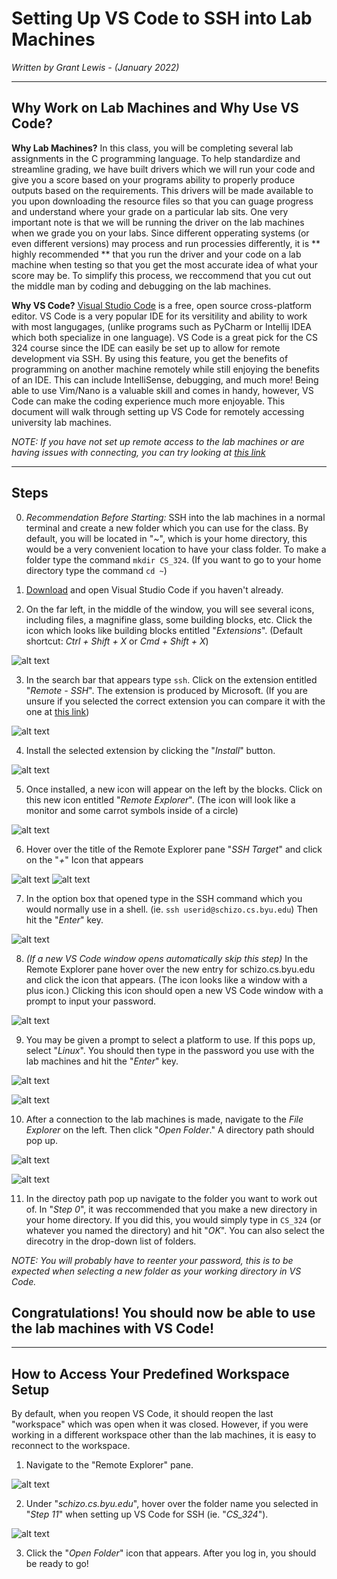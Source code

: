 # Setting Up VS Code to SSH into Lab Machines

*Written by Grant Lewis - (January 2022)*

---

## Why Work on Lab Machines and Why Use VS Code?

**Why Lab Machines?** In this class, you will be completing several lab assignments in the C programming language.  To help standardize and streamline grading, we have built drivers which we will run your code and give you a score based on your programs ability to properly produce outputs based on the requirements.  This drivers will be made available to you upon downloading the resource files so that you can guage progress and understand where your grade on a particular lab sits.  One very important note is that we will be running the driver on the lab machines when we grade you on your labs.  Since different opperating systems (or even different versions) may process and run processies differently, it is ** highly recommended ** that you run the driver and your code on a lab machine when testing so that you get the most accurate idea of what your score may be.  To simplify this process, we reccommend that you cut out the middle man by coding and debugging on the lab machines.   

**Why VS Code?** [Visual Studio Code](https://code.visualstudio.com/) is a free, open source cross-platform editor.  VS Code is a very popular IDE for its versitility and ability to work with most langugages, (unlike programs such as PyCharm or Intellij IDEA which both specialize in one language).  VS Code is a great pick for the CS 324 course since the IDE can easily be set up to allow for remote development via SSH.  By using this feature, you get the benefits of programming on another machine remotely while still enjoying the benefits of an IDE.  This can include IntelliSense, debugging, and much more!  Being able to use Vim/Nano is a valuable skill and comes in handy, however, VS Code can make the coding experience much more enjoyable.  This document will walk through setting up VS Code for remotely accessing university lab machines.

*NOTE: If you have not set up remote access to the lab machines or are having issues with connecting, you can try looking at [this link](https://docs.cs.byu.edu/doku.php?id=setting-up-your-account-with-the-cs-authentication-system)*

---

## Steps

0. *Recommendation Before Starting:* SSH into the lab machines in a normal terminal and create a new folder which you can use for the class.  By default, you will be located in "*~*", which is your home directory, this would be a very convenient location to have your class folder.  To make a folder type the command ```mkdir CS_324```. (If you want to go to your home directory type the command ```cd ~```)

1. [Download](https://code.visualstudio.com/Download) and open Visual Studio Code if you haven't already.

2. On the far left, in the middle of the window, you will see several icons, including files, a magnifine glass, some building blocks, etc.  Click the icon which looks like building blocks entitled "*Extensions*".  (Default shortcut: *Ctrl + Shift + X* or *Cmd + Shift + X*) 

![alt text](extensions.jpg "Extension Icon")

3. In the search bar that appears type ```ssh```.  Click on the extension entitled "*Remote - SSH*".  The extension is produced by Microsoft.  (If you are unsure if you selected the correct extension you can compare it with the one at [this link](https://marketplace.visualstudio.com/items?itemName=ms-vscode-remote.remote-ssh))

![alt text](extensions-search.jpg "Example of Search")

4. Install the selected extension by clicking the "*Install*" button.

![alt text](remote-ssh-extension.jpg "What the Extension Looks Like")

5. Once installed, a new icon will appear on the left by the blocks. Click on this new icon entitled "*Remote Explorer*". (The icon will look like a monitor and some carrot symbols inside of a circle)

![alt text](remote-symbol.jpg "Remote Explorer Icon")

6. Hover over the title of the Remote Explorer pane "*SSH Target*" and click on the "*+*" Icon that appears

![alt text](remote-empty.jpg "Remote Explorer Visual")
![alt text](remote-empty-2.jpg "Remote Explorer Hovering over the title")

7. In the option box that opened type in the SSH command which you would normally use in a shell. (ie. ```ssh userid@schizo.cs.byu.edu```) Then hit the "*Enter*" key. 

![alt text](remote-ssh-command.jpg "Remote Explorer Visual")

8. *(If a new VS Code window opens automatically skip this step)* In the Remote Explorer pane hover over the new entry for schizo.cs.byu.edu and click the icon that appears. (The icon looks like a window with a plus icon.)  Clicking this icon should open a new VS Code window with a prompt to input your password.

![alt text](remote-setup.jpg "Remote Explorer Visual")

9. You may be given a prompt to select a platform to use.  If this pops up, select "*Linux*".  You should then type in the password you use with the lab machines and hit the "*Enter*" key.

![alt text](ssh-os-select.jpg "OS Selection Example")

![alt text](ssh-password.jpg "OS Selection Example")

10. After a connection to the lab machines is made, navigate to the *File Explorer* on the left. Then click "*Open Folder*."  A directory path should pop up.

![alt text](file-explorer-icon.jpg "File Explorer Icon")

![alt text](file-explorer-open.jpg "File Explorer Open Button")

11. In the directoy path pop up navigate to the folder you want to work out of.  In "*Step 0*", it was reccommended that you make a new directory in your home directory.  If you did this, you would simply type in ```CS_324``` (or whatever you named the directory) and hit "*OK*".  You can also select the direcotry in the drop-down list of folders.

*NOTE: You will probably have to reenter your password, this is to be expected when selecting a new folder as your working directory in VS Code.*

## Congratulations!  You should now be able to use the lab machines with VS Code!

---

## How to Access Your Predefined Workspace Setup

By default, when you reopen VS Code, it should reopen the last "workspace" which was open when it was closed.  However, if you were working in a different workspace other than the lab machines, it is easy to reconnect to the workspace.

1. Navigate to the "Remote Explorer" pane.

![alt text](remote-symbol.jpg "Remote Explorer Icon")

2. Under "*schizo.cs.byu.edu*", hover over the folder name you selected in "*Step 11*" when setting up VS Code for SSH (ie. "*CS_324*").

![alt text](logging-back-in.jpg "Logging Back In")

3. Click the "*Open Folder*" icon that appears.  After you log in, you should be ready to go!


